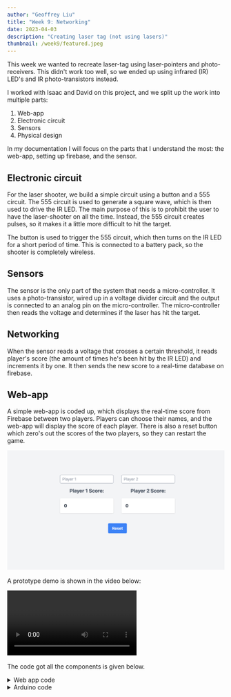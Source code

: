 ```yaml
---
author: "Geoffrey Liu"
title: "Week 9: Networking"
date: 2023-04-03
description: "Creating laser tag (not using lasers)"
thumbnail: /week9/featured.jpeg
---
```


This week we wanted to recreate laser-tag using laser-pointers and photo-receivers. This didn't work too well, so we ended up using infrared (IR) LED's and IR photo-transistors instead.

I worked with Isaac and David on this project, and we split up the work into multiple parts:

1. Web-app
2. Electronic circuit
3. Sensors
4. Physical design

In my documentation I will focus on the parts that I understand the most: the web-app, setting up firebase, and the sensor.

## Electronic circuit

For the laser shooter, we build a simple circuit using a button and a 555 circuit. The 555 circuit is used to generate a square wave, which is then used to drive the IR LED. The main purpose of this is to prohibit the user to have the laser-shooter on all the time. Instead, the 555 circuit creates pulses, so it makes it a little more difficult to hit the target.

The button is used to trigger the 555 circuit, which then turns on the IR LED for a short period of time. This is connected to a battery pack, so the shooter is completely wireless.

## Sensors

The sensor is the only part of the system that needs a micro-controller. It uses a photo-transistor, wired up in a voltage divider circuit and the output is connected to an analog pin on the micro-controller. The micro-controller then reads the voltage and determines if the laser has hit the target.

## Networking

When the sensor reads a voltage that crosses a certain threshold, it reads player's score (the amount of times he's been hit by the IR LED) and increments it by one. It then sends the new score to a real-time database on firebase.

## Web-app

A simple web-app is coded up, which displays the real-time score from Firebase between two players. Players can choose their names, and the web-app will display the score of each player. There is also a reset button which zero's out the scores of the two players, so they can restart the game.

![Web app](/week9/webapp.png)

A prototype demo is shown in the video below:

![Prototype demo](/week9/demo_v1.mov)


The code got all the components is given below.


<details>
<summary>Web app code</summary>
    
```html
<!DOCTYPE html>
<html lang="en">

<head>
    <meta charset="UTF-8">
    <meta http-equiv="X-UA-Compatible" content="IE=edge">
    <meta name="viewport" content="width=device-width, initial-scale=1.0">
    <title>Firebase Real-time Database Example</title>

    <!-- Add Tailwind CSS stylesheet -->
    <link href="https://cdn.jsdelivr.net/npm/tailwindcss@2.2.16/dist/tailwind.min.css" rel="stylesheet">
</head>

<body class="h-screen bg-gray-100">
    <div class="h-full flex items-center justify-center flex-col space-y-4">
        <div class="flex space-x-8">

            <!-- Player 1 container -->
            <div class="space-y-4">
                <input id="player1Name" class="px-2 py-1 border border-gray-400 rounded" type="text" placeholder="Player 1">
                <div id="player1Label" class="text-center text-xl font-bold text-gray-600">Player 1 Score:</div>
                <div id="player1Score" class="p-4 bg-white rounded shadow text-lg font-bold text-gray-800">
                    0
                </div>
            </div>

            <!-- Player 2 container -->
            <div class="space-y-4">
                <input id="player2Name" class="px-2 py-1 border border-gray-400 rounded" type="text" placeholder="Player 2">
                <div id="player2Label" class="text-center text-xl font-bold text-gray-600">Player 2 Score:</div>
                <div id="player2Score" class="p-4 bg-white rounded shadow text-lg font-bold text-gray-800">
                    0
                </div>
            </div>
            
        </div>
        <div class="flex justify-center w-full">
            <button id="resetButton" class="mt-6 px-4 py-2 bg-blue-500 text-white font-semibold rounded">Reset</button>
        </div>
    </div>


    

    <script>
        document.getElementById('player1Name').addEventListener('input', (event) => {
            const playerName = event.target.value || 'Player 1';
            document.getElementById('player1Label').innerHTML = `${playerName} Score:`;
        });

        document.getElementById('player2Name').addEventListener('input', (event) => {
            const playerName = event.target.value || 'Player 2';
            document.getElementById('player2Label').innerHTML = `${playerName} Score:`;
        });
    </script>
    <!-- Add Firebase SDK -->
    <script src="https://www.gstatic.com/firebasejs/8.10.0/firebase-app.js"></script>
    <script src="https://www.gstatic.com/firebasejs/8.10.0/firebase-database.js"></script>

    <!-- Include your custom JavaScript -->
    <script>
        {{/*  import { initializeApp } from "https://www.gstatic.com/firebasejs/9.19.1/firebase-app.js";  */}}
        // TODO: Add SDKs for Firebase products that you want to use
        // https://firebase.google.com/docs/web/setup#available-libraries

        // Your web app's Firebase configuration
        const firebaseConfig = {
            apiKey: "AIzaSyBYL8_Gd4GS-40AcqkTFud8awn-mhHOFHM",
            authDomain: "ps70-lasertag.firebaseapp.com",
            databaseURL: "https://ps70-lasertag-default-rtdb.firebaseio.com",
            projectId: "ps70-lasertag",
            storageBucket: "ps70-lasertag.appspot.com",
            messagingSenderId: "966598957714",
            appId: "1:966598957714:web:2568a00f512c3ed6b3e44b"
        };
        // Initialize Firebase
        firebase.initializeApp(firebaseConfig);

        // Create references to the realtime database
        const player1Ref = firebase.database().ref('/player1/score');
        const player2Ref = firebase.database().ref('/player2/score');

        // Fetch scores from the realtime database and display them
        function updateScore(playerRef, elementId) {
            playerRef.on('value', (snapshot) => {
                const score = snapshot.val();
                document.getElementById(elementId).innerHTML = score;
            });
        }

        // Update scores on the page as their data change
        updateScore(player1Ref, 'player1Score');
        updateScore(player2Ref, 'player2Score');

        function resetScores() {
                player1Ref.set(0);
                player2Ref.set(0);
            }

        document.getElementById('resetButton').addEventListener('click', resetScores);
        
    </script>
    
</body>

</html>
```

</details>

<details>
<summary>Arduino code</summary>

```c++
#include <Arduino.h>
#if defined(ESP32)
  #include <WiFi.h>
#elif defined(ESP8266)
  #include <ESP8266WiFi.h>
#endif
#include <Firebase_ESP_Client.h>

//Provide the token generation process info.
#include "addons/TokenHelper.h"
//Provide the RTDB payload printing info and other helper functions.
#include "addons/RTDBHelper.h"

// Insert your network credentials
#define WIFI_SSID "MAKERSPACE"
#define WIFI_PASSWORD "12345678"

// Insert Firebase project API Key
#define API_KEY "AIzaSyBYL8_Gd4GS-40AcqkTFud8awn-mhHOFHM"

// Insert RTDB URLefine the RTDB URL */
#define DATABASE_URL "https://ps70-lasertag-default-rtdb.firebaseio.com" 

//Define Firebase Data object
FirebaseData fbdo;

FirebaseAuth auth;
FirebaseConfig config;

unsigned long sendDataPrevMillis = 0;
int count = 0;
bool signupOK = false;
int SENSOR_PIN = 15;

class AnalogSensor {
  private:
    int _pin; // Pin for the analog sensor
    int _minValue; // Minimum possible value from the sensor
    int _maxValue; // Maximum possible value from the sensor

  public:
    // Constructor
    AnalogSensor(int pin, int minValue = 0, int maxValue = 4096) {
      _pin = pin;
      _minValue = minValue;
      _maxValue = maxValue;
      pinMode(_pin, INPUT);
    }

    // Read raw value from the sensor
    int readRawValue() {
      return analogRead(_pin);
    }

    // Read normalized value from the sensor (0 to 100)
    int readNormalizedValue() {
      int rawValue = readRawValue();
      int normalizedValue = map(rawValue, _minValue, _maxValue, 0, 100);
      return normalizedValue;
    }
};


void setup(){
  Serial.begin(115200);
  WiFi.begin(WIFI_SSID, WIFI_PASSWORD);
  Serial.print("Connecting to Wi-Fi");
  while (WiFi.status() != WL_CONNECTED){
    Serial.print(".");
    delay(300);
  }
  Serial.println();
  Serial.print("Connected with IP: ");
  Serial.println(WiFi.localIP());
  Serial.println();

  /* Assign the api key (required) */
  config.api_key = API_KEY;

  /* Assign the RTDB URL (required) */
  config.database_url = DATABASE_URL;

  /* Sign up */
  if (Firebase.signUp(&config, &auth, "", "")){
    Serial.println("ok");
    signupOK = true;
  }
  else{
    Serial.printf("%s\n", config.signer.signupError.message.c_str());
  }

  /* Assign the callback function for the long running token generation task */
  config.token_status_callback = tokenStatusCallback; //see addons/TokenHelper.h
  
  Firebase.begin(&config, &auth);
  Firebase.reconnectWiFi(true);
  pinMode(42, OUTPUT);
}

int score;

void loop(){
  if (Firebase.ready() && signupOK && (millis() - sendDataPrevMillis > 15 || sendDataPrevMillis == 0)){
    sendDataPrevMillis = millis();

  AnalogSensor photoresistor(SENSOR_PIN);
  int normalizedValue = photoresistor.readNormalizedValue();
  Serial.println(normalizedValue);
  
  if(normalizedValue < 60){
    Firebase.RTDB.getFloat(&fbdo, "/player1/score");
    score = fbdo.floatData();
    Firebase.RTDB.setInt(&fbdo, "player1/score", score + 1);
    }

  }
}
```

</details>